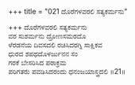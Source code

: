 +++
title = "021 ದೊರೆಗಳವರಲಿ ಸತ್ಯಕರ್ಮನು"

+++
ದೊರೆಗಳವರಲಿ ಸತ್ಯಕರ್ಮನು  
ವರ ಸುಶರ್ಮನು ದ್ರೋಣಸಮರದೊ  
ಳೆರಡನೆಯ ದಿವಸದಲಿ ರಚಿಸಿದರಗ್ನಿ ಸಾಕ್ಷಿಕವ  
ಧುರದ ಶಪಥದೊಳರ್ಜುನನ ಸಂ  
ಗರಕೆ ಬೇಸರಿಸಿದ ಪರಾಕ್ರಮ  
ಪರಿಗತರು ಪವಡಿಸಿದರಂದು ಧನಂಜಯಾಸ್ತ್ರದಲಿ     ॥21॥